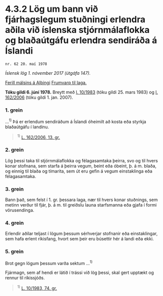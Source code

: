 # 4.3.2 Lög um bann við fjárhagslegum stuðningi erlendra aðila við íslenska stjórnmálaflokka og blaðaútgáfu erlendra sendiráða á Íslandi

`nr. 62 20. maí 1978`

_Íslensk lög 1. nóvember 2017 (útgáfa 147)._

[Ferill málsins á Alþingi](https://www.althingi.is/thingstorf/thingmalalistar-eftir-thingum/ferill/?ltg=99&mnr=181)
[Frumvarp til laga.](https://www.althingi.is/altext/99/s/pdf/0349.pdf)

**Tóku gildi 6. júní 1978.**
Breytt með
[l. 10/1983](https://althingi.is/altext/stjtnr.html#1983010) (tóku gildi 25. mars 1983) og
[l. 162/2006](https://althingi.is/altext/stjt/2006.162.html) (tóku gildi 1. jan. 2007).

### 1. grein

…<sup>1)</sup> Þá er erlendum sendiráðum á Íslandi óheimilt að kosta eða styrkja blaðaútgáfu í landinu.

> <sup>1)</sup> [L. 162/2006, 13. gr.](https://althingi.is/altext/stjt/2006.162.html#G13)

### 2. grein

Lög þessi taka til stjórnmálaflokka og félagasamtaka þeirra, svo og til hvers konar stofnana, sem starfa á þeirra vegum, beint eða óbeint, þ. á m. blaða, og einnig til blaða og tímarita, sem út eru gefin á vegum einstaklinga eða félagasamtaka.

### 3. grein

Bann það, sem felst í 1. gr. þessara laga, nær til hvers konar stuðnings, sem metinn verður til fjár, þ. á m. til greiðslu launa starfsmanna eða gjafa í formi vörusendinga.

### 4. grein

Erlendir aðilar teljast í lögum þessum sérhverjar stofnanir eða einstaklingar, sem hafa erlent ríkisfang, hvort sem þeir eru búsettir hér á landi eða ekki.

### 5. grein

Brot gegn lögum þessum varða sektum …<sup>1)</sup> 

Fjármagn, sem af hendi er látið í trássi við lög þessi, skal gert upptækt og rennur til ríkissjóðs.

> <sup>1)</sup> [L. 10/1983, 74. gr.](https://althingi.is/altext/stjtnr.html#1983010?g74)
